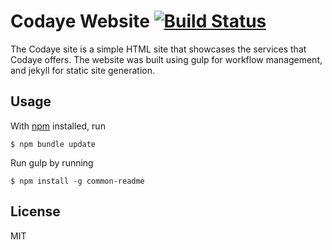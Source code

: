 # Codaye Website [![Build Status](https://travis-ci.org/codaye/codaye-site.svg?branch=feature%2Fcomplete-license-info)](https://travis-ci.org/codaye/codaye-site)

The Codaye site is a simple HTML site that showcases the services that Codaye offers. The website was built using gulp for workflow management, and jekyll for static site generation.

## Usage

With [npm](https://www.npmjs.com/) installed, run

    $ npm bundle update

Run gulp by running

    $ npm install -g common-readme

## License
MIT
